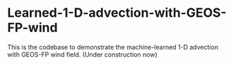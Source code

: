 # Learned-1-D-advection-with-GEOS-FP-wind
This is the codebase to demonstrate the machine-learned 1-D advection with GEOS-FP wind field. (Under construction now)
